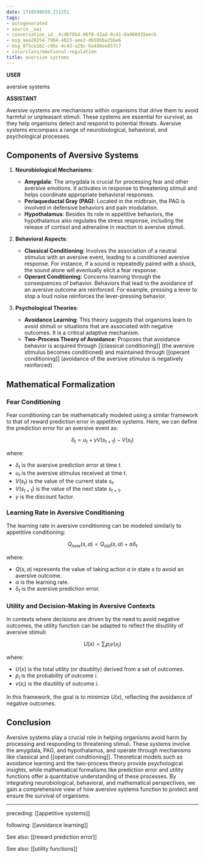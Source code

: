 ```yaml
---
date: 1718598650.211251
tags:
- autogenerated
- source__oai
- conversation_id__4cd6f8bd-86f0-42ad-9c41-0a968435eecb
- msg_aaa28254-7964-4023-aee2-db50bba25be6
- msg_075ce162-c9bc-4c43-a29c-6a4d6ee857c7
- colorclass/emotional-regulation
title: aversive systems
---
```


**USER**

aversive systems


**ASSISTANT**

Aversive systems are mechanisms within organisms that drive them to avoid harmful or unpleasant stimuli. These systems are essential for survival, as they help organisms detect and respond to potential threats. Aversive systems encompass a range of neurobiological, behavioral, and psychological processes.

## Components of Aversive Systems

1. **Neurobiological Mechanisms**:
    - **Amygdala**: The amygdala is crucial for processing fear and other aversive emotions. It activates in response to threatening stimuli and helps coordinate appropriate behavioral responses.
    - **Periaqueductal Gray (PAG)**: Located in the midbrain, the PAG is involved in defensive behaviors and pain modulation.
    - **Hypothalamus**: Besides its role in appetitive behaviors, the hypothalamus also regulates the stress response, including the release of cortisol and adrenaline in reaction to aversive stimuli.

2. **Behavioral Aspects**:
    - **Classical Conditioning**: Involves the association of a neutral stimulus with an aversive event, leading to a conditioned aversive response. For instance, if a sound is repeatedly paired with a shock, the sound alone will eventually elicit a fear response.
    - **Operant Conditioning**: Concerns learning through the consequences of behavior. Behaviors that lead to the avoidance of an aversive outcome are reinforced. For example, pressing a lever to stop a loud noise reinforces the lever-pressing behavior.

3. **Psychological Theories**:
    - **Avoidance Learning**: This theory suggests that organisms learn to avoid stimuli or situations that are associated with negative outcomes. It is a critical adaptive mechanism.
    - **Two-Process Theory of Avoidance**: Proposes that avoidance behavior is acquired through [[classical conditioning]] (the aversive stimulus becomes conditioned) and maintained through [[operant conditioning]] (avoidance of the aversive stimulus is negatively reinforced).

## Mathematical Formalization

### Fear Conditioning

Fear conditioning can be mathematically modeled using a similar framework to that of reward prediction error in appetitive systems. Here, we can define the prediction error for an aversive event as:

$$
\delta_t = u_t + \gamma V(s_{t+1}) - V(s_t)
$$

where:
- $\delta_t$ is the aversive prediction error at time $t$.
- $u_t$ is the aversive stimulus received at time $t$.
- $V(s_t)$ is the value of the current state $s_t$.
- $V(s_{t+1})$ is the value of the next state $s_{t+1}$.
- $\gamma$ is the discount factor.

### Learning Rate in Aversive Conditioning

The learning rate in aversive conditioning can be modeled similarly to appetitive conditioning:

$$
Q_{new}(s, a) = Q_{old}(s, a) + \alpha \delta_t
$$

where:
- $Q(s, a)$ represents the value of taking action $a$ in state $s$ to avoid an aversive outcome.
- $\alpha$ is the learning rate.
- $\delta_t$ is the aversive prediction error.

### Utility and Decision-Making in Aversive Contexts

In contexts where decisions are driven by the need to avoid negative outcomes, the utility function can be adapted to reflect the disutility of aversive stimuli:

$$
U(x) = \sum_{i} p_i v(x_i)
$$

where:
- $U(x)$ is the total utility (or disutility) derived from a set of outcomes.
- $p_i$ is the probability of outcome $i$.
- $v(x_i)$ is the disutility of outcome $i$.

In this framework, the goal is to minimize $U(x)$, reflecting the avoidance of negative outcomes.

## Conclusion

Aversive systems play a crucial role in helping organisms avoid harm by processing and responding to threatening stimuli. These systems involve the amygdala, PAG, and hypothalamus, and operate through mechanisms like classical and [[operant conditioning]]. Theoretical models such as avoidance learning and the two-process theory provide psychological insights, while mathematical formalisms like prediction error and utility functions offer a quantitative understanding of these processes. By integrating neurobiological, behavioral, and mathematical perspectives, we gain a comprehensive view of how aversive systems function to protect and ensure the survival of organisms.


---

preceding: [[appetitive systems]]  


following: [[avoidance learning]]

See also: [[reward prediction error]]


See also: [[utility functions]]